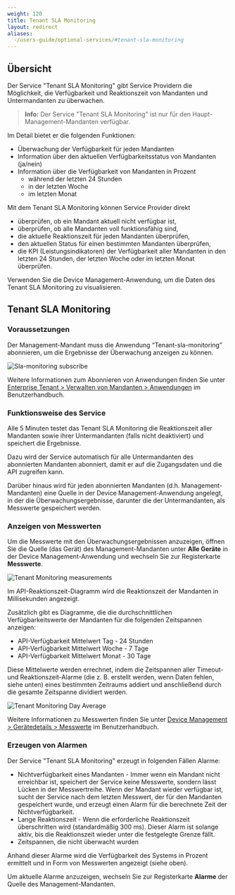```yaml
---
weight: 120
title: Tenant SLA Monitoring
layout: redirect
aliases:
  -/users-guide/optional-services/#tenant-sla-monitoring
---
```


## Übersicht

Der Service "Tenant SLA Monitoring" gibt Service Providern die Möglichkeit, die Verfügbarkeit und Reaktionszeit von Mandanten und Untermandanten zu überwachen.

>**Info:** Der Service "Tenant SLA Monitoring" ist nur für den Haupt-Management-Mandanten verfügbar.

Im Detail bietet er die folgenden Funktionen:

* Überwachung der Verfügbarkeit für jeden Mandanten
* Information über den aktuellen Verfügbarkeitsstatus von Mandanten (ja/nein)
* Information über die Verfügbarkeit von Mandanten in Prozent
	* während der letzten 24 Stunden
	* in der letzten Woche
	* im letzten Monat

Mit dem Tenant SLA Monitoring können Service Provider direkt

* überprüfen, ob ein Mandant aktuell nicht verfügbar ist,
* überprüfen, ob alle Mandanten voll funktionsfähig sind,
* die aktuelle Reaktionszeit für jeden Mandanten überprüfen,
* den aktuellen Status für einen bestimmten Mandanten überprüfen,
* die KPI (Leistungsindikatoren) der Verfügbarkeit aller Mandanten in den letzten 24 Stunden, der letzten Woche oder im letzten Monat überprüfen.

Verwenden Sie die Device Management-Anwendung, um die Daten des Tenant SLA Monitoring zu visualisieren.

## Tenant SLA Monitoring

### Voraussetzungen  

Der Management-Mandant muss die Anwendung “Tenant-sla-monitoring” abonnieren, um die Ergebnisse der Überwachung anzeigen zu können.

![Sla-monitoring subscribe](/images/users-guide/sla-monitoring/sla-subscribe.png)

Weitere Informationen zum Abonnieren von Anwendungen finden Sie unter [Enterprise Tenant > Verwalten von Mandanten > Anwendungen](/users-guide/enterprise-edition#subscribe) im Benutzerhandbuch.

### Funktionsweise des Service

Alle 5 Minuten testet das Tenant SLA Monitoring die Reaktionszeit aller Mandanten sowie ihrer Untermandanten (falls nicht deaktiviert) und speichert die Ergebnisse.

Dazu wird der Service automatisch für alle Untermandanten des abonnierten Mandanten abonniert, damit er auf die Zugangsdaten und die API zugreifen kann.

Darüber hinaus wird für jeden abonnierten Mandanten (d.h. Management-Mandanten) eine Quelle in der Device Management-Anwendung angelegt, in der die Überwachungsergebnisse, darunter die der Untermandanten, als Messwerte gespeichert werden.

### Anzeigen von Messwerten

Um die Messwerte mit den Überwachungsergebnissen anzuzeigen, öffnen Sie die Quelle (das Gerät) des Management-Mandanten unter **Alle Geräte** in der Device Management-Anwendung und wechseln Sie zur Registerkarte **Messwerte**.

<img src="/images/users-guide/sla-monitoring/sla-Tenant-Monitoring-Measurements.png" alt="Tenant Monitoring measurements" style="max-width: 100%">

Im API-Reaktionszeit-Diagramm wird die Reaktionszeit der Mandanten in Millisekunden angezeigt.

Zusätzlich gibt es Diagramme, die die durchschnittlichen Verfügbarkeitswerte der Mandanten für die folgenden Zeitspannen anzeigen:

* API-Verfügbarkeit Mittelwert Tag - 24 Stunden
* API-Verfügbarkeit Mittelwert Woche - 7 Tage
* API-Verfügbarkeit Mittelwert Monat - 30 Tage

Diese Mittelwerte werden errechnet, indem die Zeitspannen aller Timeout- und Reaktionszeit-Alarme (die z. B. erstellt werden, wenn Daten fehlen, siehe unten) eines bestimmten Zeitraums addiert und anschließend durch die gesamte Zeitspanne dividiert werden.

<img src="/images/users-guide/sla-monitoring/sla-Tenant-Monitoring-Day-Average.png" alt="Tenant Monitoring Day Average" style="max-width: 100%">

Weitere Informationen zu Messwerten finden Sie unter [Device Management > Gerätedetails > Messwerte](/users-guide/device-management#measurements) im Benutzerhandbuch.

### Erzeugen von Alarmen

Der Service "Tenant SLA Monitoring" erzeugt in folgenden Fällen Alarme:

* Nichtverfügbarkeit eines Mandanten - Immer wenn ein Mandant nicht erreichbar ist, speichert der Service keine Messwerte, sondern lässt Lücken in der Messwertreihe. Wenn der Mandant wieder verfügbar ist, sucht der Service nach dem letzten Messwert, der für den Mandanten gespeichert wurde, und erzeugt einen Alarm für die berechnete Zeit der Nichtverfügbarkeit.
* Lange Reaktionszeit - Wenn die erforderliche Reaktionszeit überschritten wird (standardmäßig 300 ms). Dieser Alarm ist solange aktiv, bis die Reaktionszeit wieder unter die festgelegte Grenze fällt.
* Zeitspannen, die nicht überwacht wurden

Anhand dieser Alarme wird die Verfügbarkeit des Systems in Prozent ermittelt und in Form von Messwerten angezeigt (siehe oben).

Um aktuelle Alarme anzuzeigen, wechseln Sie zur Registerkarte **Alarme** der Quelle des Management-Mandanten.
